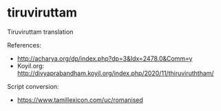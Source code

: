 # tiruviruttam

Tiruviruttam translation

References:
* http://acharya.org/dp/index.php?dp=3&Idx=2478.0&Comm=y
* Koyil.org: http://divyaprabandham.koyil.org/index.php/2020/11/thiruviruththam/

Script conversion:
* https://www.tamillexicon.com/uc/romanised

